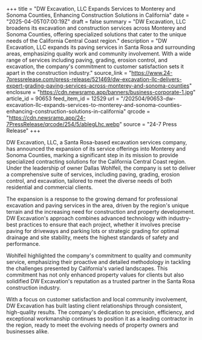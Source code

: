 +++
title = "DW Excavation, LLC Expands Services to Monterey and Sonoma Counties, Enhancing Construction Solutions in California"
date = "2025-04-05T07:00:19Z"
draft = false
summary = "DW Excavation, LLC broadens its excavation and construction services across Monterey and Sonoma Counties, offering specialized solutions that cater to the unique needs of the California Central Coast region."
description = "DW Excavation, LLC expands its paving services in Santa Rosa and surrounding areas, emphasizing quality work and community involvement. With a wide range of services including paving, grading, erosion control, and excavation, the company's commitment to customer satisfaction sets it apart in the construction industry."
source_link = "https://www.24-7pressrelease.com/press-release/521469/dw-excavation-llc-delivers-expert-grading-paving-services-across-monterey-and-sonoma-counties"
enclosure = "https://cdn.newsramp.app/banners/business-corporate-1.jpg"
article_id = 90653
feed_item_id = 12529
url = "/202504/90653-dw-excavation-llc-expands-services-to-monterey-and-sonoma-counties-enhancing-construction-solutions-in-california"
qrcode = "https://cdn.newsramp.app/24-7PressRelease/qrcode/254/5/ablegLhc.webp"
source = "24-7 Press Release"
+++

<p>DW Excavation, LLC, a Santa Rosa-based excavation services company, has announced the expansion of its service offerings into Monterey and Sonoma Counties, marking a significant step in its mission to provide specialized contracting solutions for the California Central Coast region. Under the leadership of owner Dallas Wohlfeil, the company is set to deliver a comprehensive suite of services, including paving, grading, erosion control, and excavation, tailored to meet the diverse needs of both residential and commercial clients.</p><p>The expansion is a response to the growing demand for professional excavation and paving services in the area, driven by the region's unique terrain and the increasing need for construction and property development. DW Excavation's approach combines advanced technology with industry-best practices to ensure that each project, whether it involves precise paving for driveways and parking lots or strategic grading for optimal drainage and site stability, meets the highest standards of safety and performance.</p><p>Wohlfeil highlighted the company's commitment to quality and community service, emphasizing their proactive and detailed methodology in tackling the challenges presented by California's varied landscapes. This commitment has not only enhanced property values for clients but also solidified DW Excavation's reputation as a trusted partner in the Santa Rosa construction industry.</p><p>With a focus on customer satisfaction and local community involvement, DW Excavation has built lasting client relationships through consistent, high-quality results. The company's dedication to precision, efficiency, and exceptional workmanship continues to position it as a leading contractor in the region, ready to meet the evolving needs of property owners and businesses alike.</p>